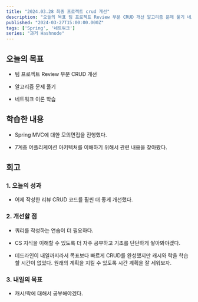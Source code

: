 ```yaml
---
title: "2024.03.28 최종 프로젝트 crud 개선"
description: "오늘의 목표 팀 프로젝트 Review 부분 CRUD 개선 알고리즘 문제 풀기 네트워크 이론 학습 학습한 내용 Spring MVC에 대한 모의면접을 진행했다. 7계층 어플리케이션 아키텍처를 이해하기 위해서 관련 내용을 찾아봤다. 회고 1. 오늘의 성과 어제 작성한 리뷰 CRUD 코드를 훨씬 더 좋게 개선했다. 2. 개선할 점 쿼리를 작성하는 연습이 더 필요하다. CS 지식을 이해할 수 있도록 더 자주 공부하고 기초를 단단하..."
published: "2024-03-27T15:00:00.000Z"
tags: ['Spring', '네트워크']
series: "과거 Hashnode"
---
```


## 오늘의 목표

* 팀 프로젝트 Review 부분 CRUD 개선
    
* 알고리즘 문제 풀기
    
* 네트워크 이론 학습
    

## 학습한 내용

* Spring MVC에 대한 모의면접을 진행했다.
    
* 7계층 어플리케이션 아키텍처를 이해하기 위해서 관련 내용을 찾아봤다.
    

## 회고

### 1\. 오늘의 성과

* 어제 작성한 리뷰 CRUD 코드를 훨씬 더 좋게 개선했다.
    

### 2\. 개선할 점

* 쿼리를 작성하는 연습이 더 필요하다.
    
* CS 지식을 이해할 수 있도록 더 자주 공부하고 기초를 단단하게 쌓아봐야겠다.
    
* 데드라인이 내일까지라서 목표보다 빠르게 CRUD를 완성했지만 캐시와 락을 학습할 시간이 없었다. 원래의 계획을 지킬 수 있도록 시간 계획을 잘 세워보자.
    

### 3\. 내일의 목표

* 캐시/락에 대해서 공부해야겠다.